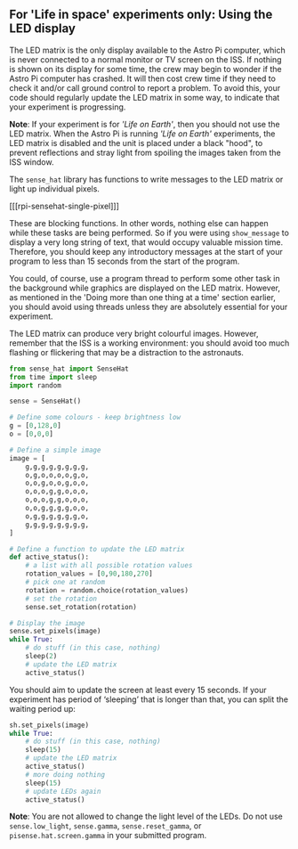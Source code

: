 ## For 'Life in space' experiments only: Using the LED display

The LED matrix is the only display available to the Astro Pi computer, which is never connected to a normal monitor or TV screen on the ISS. If nothing is shown on its display for some time, the crew may begin to wonder if the Astro Pi computer has crashed. It will then cost crew time if they need to check it and/or call ground control to report a problem. To avoid this, your code should regularly update the LED matrix in some way, to indicate that your experiment is progressing. 

**Note**: If your experiment is for _'Life on Earth'_, then you should not use the LED matrix. When the Astro Pi is running _'Life on Earth'_ experiments, the LED matrix is disabled and the unit is placed under a black "hood", to prevent reflections and stray light from spoiling the images taken from the ISS window.

The `sense_hat` library has functions to write messages to the LED matrix or light up individual pixels.

[[[rpi-sensehat-single-pixel]]]

These are blocking functions. In other words, nothing else can happen while these tasks are being performed. So if you were using `show_message` to display a very long string of text, that would occupy valuable mission time. Therefore, you should keep any introductory messages at the start of your program to less than 15 seconds from the start of the program.

You could, of course, use a program thread to perform some other task in the background while graphics are displayed on the LED matrix. However, as mentioned in the 'Doing more than one thing at a time' section earlier, you should avoid using threads unless they are absolutely essential for your experiment.

The LED matrix can produce very bright colourful images. However, remember that the ISS is a working environment: you should avoid too much flashing or flickering that may be a distraction to the astronauts.

```python
from sense_hat import SenseHat
from time import sleep
import random

sense = SenseHat()

# Define some colours - keep brightness low
g = [0,128,0]
o = [0,0,0]

# Define a simple image
image = [
    g,g,g,g,g,g,g,g,
    o,g,o,o,o,o,g,o,
    o,o,g,o,o,g,o,o,
    o,o,o,g,g,o,o,o,
    o,o,o,g,g,o,o,o,
    o,o,g,g,g,g,o,o,
    o,g,g,g,g,g,g,o,
    g,g,g,g,g,g,g,g,
]

# Define a function to update the LED matrix
def active_status():
    # a list with all possible rotation values
    rotation_values = [0,90,180,270]
    # pick one at random
    rotation = random.choice(rotation_values)
    # set the rotation
    sense.set_rotation(rotation)

# Display the image
sense.set_pixels(image)
while True:
    # do stuff (in this case, nothing)
    sleep(2)
    # update the LED matrix
    active_status()
```

You should aim to update the screen at least every 15 seconds. If your experiment has period of ‘sleeping’ that is longer than that, you can split the waiting period up:

```python
sh.set_pixels(image)
while True:
    # do stuff (in this case, nothing)
    sleep(15)
    # update the LED matrix
    active_status()
    # more doing nothing
    sleep(15)
    # update LEDs again
    active_status()
```

**Note**: You are not allowed to change the light level of the LEDs. Do not use `sense.low_light`, `sense.gamma`, `sense.reset_gamma`, or `pisense.hat.screen.gamma` in your submitted program.